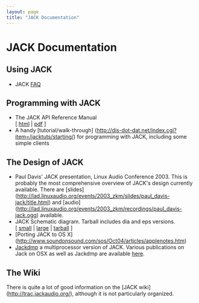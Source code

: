 ```yaml
---
layout: page
title: "JACK Documentation"
---
```


# JACK Documentation

## Using JACK

  * JACK [FAQ](/faq)

## Programming with JACK

* The JACK API Reference Manual   
[ [html](/api) | [pdf](http://jackaudio.org/files/refman.pdf) ]
* A handy [tutorial/walk-through]
(http://dis-dot-dat.net/index.cgi?item=/jacktuts/starting/)
for programming with JACK, including some simple clients 

## The Design of JACK

* Paul Davis' JACK presentation, Linux Audio Conference 2003.
  This is probably the most comprehensive overview of JACK's design
  currently available. There are [slides]
  (http://lad.linuxaudio.org/events/2003_zkm/slides/paul_davis-jack/title.html)
  and [audio]
  (http://lad.linuxaudio.org/events/2003_zkm/recordings/paul_davis-jack.ogg)
  available. 
* JACK Schematic diagram. Tarball includes dia and eps versions.    
  [ [small](http://jackaudio.org/files/JACK-Diagram-screensize.png) |
  [large](http://jackaudio.org/files/JACK-Diagram.png) |
  [tarball](http://jackaudio.org/files/JACK-Diagram.tar.gz) ]
* [Porting JACK to OS X]
  (http://www.soundonsound.com/sos/Oct04/articles/applenotes.htm)
* [Jackdmp](http://lac.zkm.de/2005/proceedings.shtml#letz_et_al)
  a multiprocessor version of JACK. Various publications on Jack on OSX
  as well as Jackdmp are available [here](http://www.grame.fr/publications). 

## The Wiki

There is quite a lot of good information on the [JACK wiki]
(http://trac.jackaudio.org/),
although it is not particularly organized.

